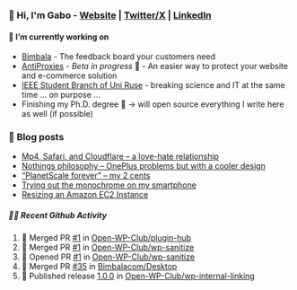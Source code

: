 ### 👋 Hi, I'm Gabo - [Website](https://gkanev.com) | [Twitter/X](https://twitter.com/mrgkanev) | [LinkedIn](https://www.linkedin.com/in/mrgkanev)

#### 🔭 I’m currently working on
- [Bimbala](https://bimbala.com/)  - The feedback board your customers need
- [AntiProxies](https://antiproxies.com/) - *Beta in progress* 🚀 -  An easier way to protect your website and e-commerce solution
- [IEEE Student Branch of Uni Ruse](https://github.com/IEEE-Student-Branch-of-Uni-Ruse) - breaking science and IT at the same time ... on purpose ...
- Finishing my Ph.D. degree 🤔 -> will open source everything I write here as well (if possible)

### 📖 Blog posts
<!-- BLOG-POST-LIST:START -->
- [Mp4, Safari, and Cloudflare – a love-hate relationship](https://gkanev.com/posts/mp4-safari-and-cloudflare-a-love-hate-relationship/)
- [Nothings philosophy – OnePlus problems but with a cooler design](https://gkanev.com/posts/nothings-philosophy-oneplus-problems-but-with-a-cooler-design/)
- [“PlanetScale forever” – my 2 cents](https://gkanev.com/posts/planetscale-forever-my-2-cents/)
- [Trying out the monochrome on my smartphone](https://gkanev.com/posts/trying-out-the-monochrome-on-my-smartphone/)
- [Resizing an Amazon EC2 Instance](https://gkanev.com/posts/resizing-an-amazon-ec2-instance/)
<!-- BLOG-POST-LIST:END -->

##### 🧑‍💻 Recent Github Activity

<!--START_SECTION:activity-->
1. 🎉 Merged PR [#1](https://github.com/Open-WP-Club/plugin-hub/pull/1) in [Open-WP-Club/plugin-hub](https://github.com/Open-WP-Club/plugin-hub)
2. 🎉 Merged PR [#1](https://github.com/Open-WP-Club/wp-sanitize/pull/1) in [Open-WP-Club/wp-sanitize](https://github.com/Open-WP-Club/wp-sanitize)
3. 💪 Opened PR [#1](https://github.com/Open-WP-Club/wp-sanitize/pull/1) in [Open-WP-Club/wp-sanitize](https://github.com/Open-WP-Club/wp-sanitize)
4. 🎉 Merged PR [#35](https://github.com/Bimbalacom/Desktop/pull/35) in [Bimbalacom/Desktop](https://github.com/Bimbalacom/Desktop)
5. 🚀 Published release [1.0.0](https://github.com/Open-WP-Club/wp-internal-linking/releases/tag/1.0.0) in [Open-WP-Club/wp-internal-linking](https://github.com/Open-WP-Club/wp-internal-linking)
<!--END_SECTION:activity-->
